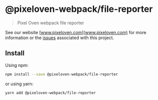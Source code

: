 # @pixeloven-webpack/file-reporter

> Pixel Oven webpack file reporter

See our website [www.pixeloven.com](www.pixeloven.com) for more information or the [issues](https://github.com/pixeloven/pixeloven) associated with this project.

## Install

Using npm:

```sh
npm install --save @pixeloven-webpack/file-reporter
```

or using yarn:

```sh
yarn add @pixeloven-webpack/file-reporter
```